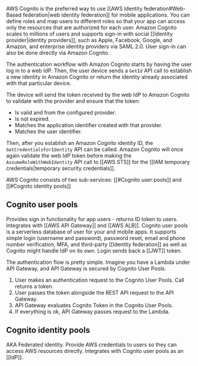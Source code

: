 AWS Cognito is the preferred way to use [[AWS Identity federation#Web-Based federation|web identity federation]] for mobile applications. You can define roles and map users to different roles so that your app can access only the resources that are authorized for each user. Amazon Cognito scales to millions of users and supports sign-in with social [[Identity provider|identity providers]], such as Apple, Facebook, Google, and Amazon, and enterprise identity providers via SAML 2.0. User sign-in can also be done directly via Amazon Cognito.

The authentication workflow with Amazon Cognito starts by having the user log in to a web IdP. Then, the user device sends a `GetId` API call to establish a new identity in Amazon Cognito or return the identity already associated with that particular device. 

The device will send the token received by the web IdP to Amazon Cognito to validate with the provider and ensure that the token: 

- Is valid and from the configured provider.
- Is not expired.
- Matches the application identifier created with that provider.
- Matches the user identifier.

Then, after you establish an Amazon Cognito identity ID, the `GetCredentialsForIdentity` API can be called. Amazon Cognito will once again validate the web IdP token before making the `AssumeRoleWithWebIdentity` API call to [[AWS STS]] for the [[IAM temporary credentials|temporary security credentials]].

AWS Cognito consists of two sub-services: [[#Cognito user pools]] and [[#Cognito identity pools]]

## Cognito user pools

Provides sign in functionality for app users - returns ID token to users. Integrates with [[AWS API Gateway]] and [[AWS ALB]]. Cognito user pools is a serverless database of user for your and mobile apps. It supports simple login (username and password), password reset, email and phone number verification, MFA, and third-party [[Identity federation]] as well as Cognito might handle IdP on its own. Login sends back a [[JWT]] token. 

The authentication flow is pretty simple. Imagine you have a Lambda under API Gateway, and API Gateway is secured by Cognito User Pools.

1. User makes an authentication request to the Cognito User Pools. Call returns a token.
2. User passes the token alongside the REST API request to the API Gateway.
3. API Gateway evaluates Cognito Token in the Cognito User Pools.
4. If everything is ok, API Gateway passes request to the Lambda.

## Cognito identity pools

AKA Federated identity. Provide AWS credentials to users so they can access AWS resources directly. Integrates with Cognito user pools as an [[IdP]].